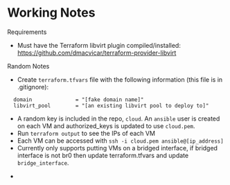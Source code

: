 # Working Notes

Requirements
* Must have the Terraform libvirt plugin compiled/installed: https://github.com/dmacvicar/terraform-provider-libvirt

Random Notes
* Create `terraform.tfvars` file with the following information (this file is in .gitignore):
```
  domain              = "[fake domain name]"
  libvirt_pool        = "[an existing libvirt pool to deploy to]"
```

* A random key is included in the repo, `cloud`. An `ansible` user is created on each VM and authorized_keys is updated to use `cloud.pem`.
* Run `terraform output` to see the IPs of each VM
* Each VM can be accessed with `ssh -i cloud.pem ansible@[ip_address]`
* Currently only supports putting VMs on a bridged interface, if bridged interface is not br0 then update terraform.tfvars and update `bridge_interface`.



- 
